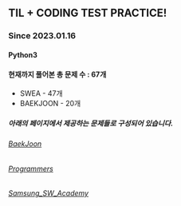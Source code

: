 ## TIL + CODING TEST PRACTICE!
### Since 2023.01.16
#### Python3
#### 현재까지 풀어본 총 문제 수 : 67개
- SWEA - 47개
- BAEKJOON - 20개

##### 아래의 페이지에서 제공하는 문제들로 구성되어 있습니다.
###### [BaekJoon](https://www.acmicpc.net/)  
###### [Programmers](https://programmers.co.kr/)  
###### [Samsung_SW_Academy](https://swexpertacademy.com/main/main.do)  
